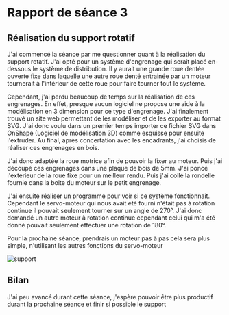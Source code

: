 # Rapport de séance 3

## Réalisation du support rotatif 

J'ai commencé la séance par me questionner quant à la réalisation du support rotatif. J'ai opté pour un système d'engrenage qui serait placé en-dessous 
le système de distribution. Il y aurait une grande roue dentée ouverte fixe dans laquelle une autre roue denté entrainée par un moteur tournerait à l'intérieur
de cette roue pour faire tourner tout le système.

Cependant, j'ai perdu beaucoup de temps sur la réalisation de ces engrenages. En effet, presque aucun logiciel ne propose une aide à la modélisation en 3 dimension
pour ce type d'engrenage. J'ai finalement trouvé un site web permettant de les modéliser et de les exporter au format SVG. J'ai donc voulu dans un premier temps 
importer ce fichier SVG dans OnShape (Logiciel de modélisation 3D) comme esquisse pour ensuite l'extruder. Au final, après concertation avec les encadrants,
j'ai choisis de réaliser ces engrenages en bois.

J'ai donc adaptée la roue motrice afin de pouvoir la fixer au moteur. Puis j'ai découpé ces engrenages dans une plaque de bois de 5mm. J'ai poncé l'exterieur de 
la roue fixe pour un meilleur rendu. Puis j'ai collé la rondelle fournie dans la boite du moteur sur le petit engrenage.

J'ai ensuite réaliser un programme pour voir si ce système fonctionnait. Cependant le servo-moteur qui nous avait été fourni n'était pas à rotation continue
il pouvait seulement tourner sur un angle de 270°. J'ai donc demandé un autre moteur à rotation continue cependant celui qui m'a été donné pouvait seulement 
effectuer une rotation de 180°. 

Pour la prochaine séance, prendrais un moteur pas à pas cela sera plus simple, n'utilisant les autres fonctions du servo-moteur

![support](https://github.com/MatveiBG/Le-Dealos/blob/main/Images%20Diverses/engrenage_support.jpg)

## Bilan 

J'ai peu avancé durant cette séance, j'espère pouvoir être plus productif durant la prochaine séance et finir si possible le support
